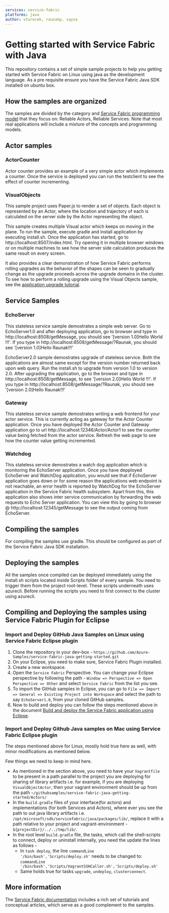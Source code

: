 ```yaml
---
services: service-fabric
platforms: java
author: vturecek, raunakp, saysa
---
```


# Getting started with Service Fabric with Java

This repository contains a set of simple sample projects to help you getting started with Service Fabric on Linux using java as the development language. As a pre requisite ensure you have the Service Fabric Java SDK installed on ubuntu box. 

## How the samples are organized

The samples are divided by the category and [Service Fabric programming model][service-fabric-programming-models] that they focus on: Reliable Actors, Reliable Services. Note that most real applications will include a mixture of the concepts and programming models.

## Actor samples
### ActorCounter

Actor counter provides an example of a very simple actor which implements a counter. Once the service is deployed you can run the testclient to see the effect of counter incrementing.  

### VisualObjects 

This sample project uses Paper.js to render a set of objects. Each object is represented by an Actor, where the location and trajectory of each is calculated on the server side by the Actor representing the object. 

This sample creates multiple Visual actor which keeps on moving in the plane. 
To run the sample, execute gradle and install application by executing install.sh. Once the application has started, go to http://localhost:8507/index.html. Try opening it in multiple browser windows or on multiple machines to see how the server side calculation produces the same result on every screen.

It also provides a clear demonstration of how Service Fabric performs rolling upgrades as the behavior of the shapes can be seen to gradually change as the upgrade proceeds across the upgrade domains in the cluster. To see how to perform a rolling upgrade using the Visual Objects sample, see the [application upgrade tutorial][app-upgrade-tutorial].

## Service Samples
### EchoServer

This stateless service sample demostrates a simple web server. Go to EchoServer1.0 and after deploying application, go to browser and type in http://localhost:8508/getMessage, you should see '[version 1.0]Hello World !!!'. If you type in http://localhost:8508/getMessage/?Raunak, you should see '[version 1.0]Hello Raunak!!!'

EchoServer2.0 sample demostrates upgrade of stateless service. Both the applications are almost same except for the version number returned back upon web query. Run the install.sh to upgrade from version 1.0 to version 2.0. After upgrading the application, go to the browser and type in http://localhost:8508/getMessage, to see '[version 2.0]Hello World !!!'. If you type in http://localhost:8508/getMessage/?Raunak, you should see '[version 2.0]Hello Raunak!!!'

### Gateway

This stateless service sample demostrates writing a web frontend for your actor service. This is currently acting as gateway for the Actor Counter application. Once you have deployed the Actor Counter and Gateway application go to url http://localhost:12346/Actor/Actor1 to see the counter value being fetched from the actor service. Refresh the web page to see how the counter value getting incremented. 

### Watchdog

This stateless service demostrates a watch dog application which is monitoring the EchoServer application. Once you have depployed EchoServer and WatchDog application, you would see that if EchoServer application goes down or for some reason the applications web endpoint is not reachable, an error health is reported by WatchDog for the EchoServer application in the Service Fabric health subsystem. Apart from this, this application also shows inter service communication by forwarding the web requests to Echo Server application. You can view this by going to browser @ http://localhost:12345/getMessage to see the output coming from EchoServer. 

## Compiling the samples
For compiling the samples use gradle. This should be configured as part of the Service Fabric Java SDK installation.

## Deploying the samples
All the samples once compiled can be deployed immediately using the install.sh scripts located inside Scripts folder of every sample. You need to trigger them from the project root-level. These scripts underneath uses azurecli. Before running the scripts you need to first connect to the cluster using azurecli. 

## Compiling and Deploying the samples using Service Fabric Plugin for Eclipse

### Import and Deploy GitHub Java Samples on Linux using Service Fabric Eclipse plugin
1. Clone the repository in your dev-box - ``https://github.com/Azure-Samples/service-fabric-java-getting-started.git``
2. On your Eclipse, you need to make sure, Service Fabric Plugin installed.
3. Create a new workspace.
4. Open the ``Service Fabric`` Perspective. You can change your Eclipse perspective by following the path - ``Window => Perspective => Open Perspective => Other`` and select  ``Service Fabric`` from the list you see.
5. To import the GitHub samples in Eclipse, you can go to ``File => Import => General => Existing Project into Workspace`` and select the path to say ``EchoServer1.0``, from your cloned GitHub samples.
6. Now to build and deploy you can follow the steps mentioned above in the document [Build and deploy the Service Fabric application using Eclipse](https://docs.microsoft.com/en-us/azure/service-fabric/service-fabric-get-started-eclipse#build-and-deploy-the-service-fabric-application-using-eclipse).

### Import and Deploy Github Java samples on Mac using Service Fabric Eclipse plugin
The steps mentioned above for Linux, mostly hold true here as well, with minor modifications as mentioned below.

Few things we need to keep in mind here.
  - As mentioned in the section above, you need to have your ``Vagrantfile`` to be present in a path parallel to the project you are deploying for sharing of library artifacts i.e. for example, if you are deploying ``VisualObjectActor``, then your vagrant environment should be up from the path `~/githubsamples/service-fabric-java-getting-started/Actors/`
  - In the ``build.gradle`` files of your interface(for actors) and implementations (for both Services and Actors), where ever you see the path to out java library artifacts i.e. `/opt/microsoft/sdk/servicefabric/java/packages/lib/`, replace it with a path relative to your project and vagrant-environment - `${projectDir}/../../tmp/lib/`.
  - In the root level ``build.gradle`` file, the tasks, which call the shell-scripts to connect, deploy or uninstall internally, you need the update the lines as follows -
    - In `task deploy`, the line `commandLine '/bin/bash','Scripts/deploy.sh'` needs to be changed to: `commandLine '/bin/bash','Scripts/VagrantSSHCaller.sh','Scripts/deploy.sh'`
    - Same holds true for tasks `upgrade`, `undeploy`, `clusterconnect`.


## More information

The [Service Fabric documentation][service-fabric-docs] includes a rich set of tutorials and conceptual articles, which serve as a good complement to the samples.

<!-- Links -->

[service-fabric-programming-models]: https://azure.microsoft.com/en-us/documentation/articles/service-fabric-choose-framework/
[app-upgrade-tutorial]: https://docs.microsoft.com/en-us/azure/service-fabric/service-fabric-application-upgrade-tutorial-powershell
[service-fabric-docs]: http://aka.ms/servicefabricdocs
[service-fabric-github-samples-with-eclipse]: https://docs.microsoft.com/en-us/azure/service-fabric/service-fabric-get-started-eclipse#import-and-deploy-github-java-samples-using-service-fabric-eclipse-plugin




